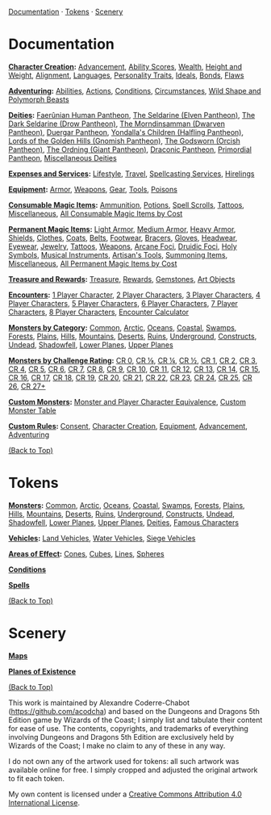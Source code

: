 [Documentation](#documentation) · [Tokens](#tokens) · [Scenery](#scenery)

# Documentation

**[Character Creation](docs/character_creation):** [Advancement](docs/character_creation#advancement), [Ability Scores](docs/character_creation#ability-scores), [Wealth](docs/character_creation#wealth), [Height and Weight](docs/character_creation#height-and-weight), [Alignment](docs/character_creation#alignment), [Languages](docs/character_creation#languages), [Personality Traits](docs/character_creation#personality-traits), [Ideals](docs/character_creation#ideals), [Bonds](docs/character_creation#bonds), [Flaws](docs/character_creation#flaws)

**[Adventuring](docs/adventuring):** [Abilities](docs/adventuring#abilities), [Actions](docs/adventuring#actions), [Conditions](docs/adventuring#conditions), [Circumstances](docs/adventuring#circumstances), [Wild Shape and Polymorph Beasts](docs/adventuring#wild-shape-and-polymorph-beasts)

**[Deities](docs/deities):** [Faerûnian Human Pantheon](docs/deities#faerûnian-human-pantheon), [The Seldarine (Elven Pantheon)](docs/deities#the-seldarine-elven-pantheon), [The Dark Seldarine (Drow Pantheon)](docs/deities#the-dark-seldarine-drow-pantheon), [The Morndinsamman (Dwarven Pantheon)](docs/deities#the-morndinsamman-dwarven-pantheon), [Duergar Pantheon](docs/deities#duergar-pantheon), [Yondalla's Children (Halfling Pantheon)](docs/deities#yondallas-children-halfling-pantheon), [Lords of the Golden Hills (Gnomish Pantheon)](docs/deities#lords-of-the-golden-hills-gnomish-pantheon), [The Godsworn (Orcish Pantheon)](docs/deities#the-godsworn-orcish-pantheon), [The Ordning (Giant Pantheon)](docs/deities#the-ordning-giant-pantheon), [Draconic Pantheon](docs/deities#draconic-pantheon), [Primordial Pantheon](docs/deities#primordial-pantheon), [Miscellaneous Deities](docs/deities#miscellaneous-deities)

**[Expenses and Services](docs/expenses_and_services):** [Lifestyle](docs/expenses_and_services#lifestyle), [Travel](docs/expenses_and_services#travel), [Spellcasting Services](docs/expenses_and_services#spellcasting-services), [Hirelings](docs/expenses_and_services#hirelings)

**[Equipment](docs/equipment):** [Armor](docs/equipment#armor), [Weapons](docs/equipment#weapons), [Gear](docs/equipment#gear), [Tools](docs/equipment#tools), [Poisons](docs/equipment#poisons)

**[Consumable Magic Items](docs/consumable_magic_items):** [Ammunition](docs/consumable_magic_items#ammunition), [Potions](docs/consumable_magic_items#potions), [Spell Scrolls](docs/consumable_magic_items#spell-scrolls), [Tattoos](docs/consumable_magic_items#tattoos), [Miscellaneous](docs/consumable_magic_items#miscellaneous), [All Consumable Magic Items by Cost](docs/consumable_magic_items#all-consumable-magic-items-by-cost)

**[Permanent Magic Items](docs/permanent_magic_items):** [Light Armor](docs/permanent_magic_items#light-armor), [Medium Armor](docs/permanent_magic_items#medium-armor), [Heavy Armor](docs/permanent_magic_items#heavy-armor), [Shields](docs/permanent_magic_items#shields), [Clothes](docs/permanent_magic_items#clothes), [Coats](docs/permanent_magic_items#coats), [Belts](docs/permanent_magic_items#belts), [Footwear](docs/permanent_magic_items#footwear), [Bracers](docs/permanent_magic_items#bracers), [Gloves](docs/permanent_magic_items#gloves), [Headwear](docs/permanent_magic_items#headwear), [Eyewear](docs/permanent_magic_items#eyewear), [Jewelry](docs/permanent_magic_items#jewelry), [Tattoos](docs/permanent_magic_items#tattoos), [Weapons](docs/permanent_magic_items#weapons), [Arcane Foci](docs/permanent_magic_items#arcane-foci), [Druidic Foci](docs/permanent_magic_items#druidic-foci), [Holy Symbols](docs/permanent_magic_items#holy-symbols), [Musical Instruments](docs/permanent_magic_items#musical-instruments), [Artisan's Tools](docs/permanent_magic_items#artisans-tools), [Summoning Items](docs/permanent_magic_items#summoning-items), [Miscellaneous](docs/permanent_magic_items#miscellaneous), [All Permanent Magic Items by Cost](docs/permanent_magic_items#all-permanent-magic-items-by-cost)

**[Treasure and Rewards](docs/treasure_and_rewards):** [Treasure](docs/treasure_and_rewards#treasure), [Rewards](docs/treasure_and_rewards#rewards), [Gemstones](docs/treasure_and_rewards#gemstones), [Art Objects](docs/treasure_and_rewards#art-objects)

**[Encounters](docs/encounters):** [1 Player Character](docs/encounters#1-player-character), [2 Player Characters](docs/encounters#2-player-characters), [3 Player Characters](docs/encounters#3-player-characters), [4 Player Characters](docs/encounters#4-player-characters), [5 Player Characters](docs/encounters#5-player-characters), [6 Player Characters](docs/encounters#6-player-characters), [7 Player Characters](docs/encounters#7-player-characters), [8 Player Characters](docs/encounters#8-player-characters), [Encounter Calculator](docs/encounters#encounter-calculator)

**[Monsters by Category](docs/monsters_by_category):** [Common](docs/monsters_by_category#common), [Arctic](docs/monsters_by_category#arctic), [Oceans](docs/monsters_by_category#oceans), [Coastal](docs/monsters_by_category#coastal), [Swamps](docs/monsters_by_category#swamps), [Forests](docs/monsters_by_category#forests), [Plains](docs/monsters_by_category#plains), [Hills](docs/monsters_by_category#hills), [Mountains](docs/monsters_by_category#mountains), [Deserts](docs/monsters_by_category#deserts), [Ruins](docs/monsters_by_category#ruins), [Underground](docs/monsters_by_category#underground), [Constructs](docs/monsters_by_category#constructs), [Undead](docs/monsters_by_category#undead), [Shadowfell](docs/monsters_by_category#shadowfell), [Lower Planes](docs/monsters_by_category#lower-planes), [Upper Planes](docs/monsters_by_category#upper-planes)

**[Monsters by Challenge Rating](docs/monsters_by_challenge_rating):** [CR 0](docs/monsters_by_challenge_rating#challenge-rating-0), [CR ⅛](docs/monsters_by_challenge_rating#challenge-rating-), [CR ¼](docs/monsters_by_challenge_rating#challenge-rating--1), [CR ½](docs/monsters_by_challenge_rating#challenge-rating--2), [CR 1](docs/monsters_by_challenge_rating#challenge-rating-1), [CR 2](docs/monsters_by_challenge_rating#challenge-rating-2), [CR 3](docs/monsters_by_challenge_rating#challenge-rating-3), [CR 4](docs/monsters_by_challenge_rating#challenge-rating-4), [CR 5](docs/monsters_by_challenge_rating#challenge-rating-5), [CR 6](docs/monsters_by_challenge_rating#challenge-rating-6), [CR 7](docs/monsters_by_challenge_rating#challenge-rating-7), [CR 8](docs/monsters_by_challenge_rating#challenge-rating-8), [CR 9](docs/monsters_by_challenge_rating#challenge-rating-9), [CR 10](docs/monsters_by_challenge_rating#challenge-rating-10), [CR 11](docs/monsters_by_challenge_rating#challenge-rating-11), [CR 12](docs/monsters_by_challenge_rating#challenge-rating-12), [CR 13](docs/monsters_by_challenge_rating#challenge-rating-13), [CR 14](docs/monsters_by_challenge_rating#challenge-rating-14), [CR 15](docs/monsters_by_challenge_rating#challenge-rating-15), [CR 16](docs/monsters_by_challenge_rating#challenge-rating-16), [CR 17](docs/monsters_by_challenge_rating#challenge-rating-17), [CR 18](docs/monsters_by_challenge_rating#challenge-rating-18), [CR 19](docs/monsters_by_challenge_rating#challenge-rating-19), [CR 20](docs/monsters_by_challenge_rating#challenge-rating-20), [CR 21](docs/monsters_by_challenge_rating#challenge-rating-21), [CR 22](docs/monsters_by_challenge_rating#challenge-rating-22), [CR 23](docs/monsters_by_challenge_rating#challenge-rating-23), [CR 24](docs/monsters_by_challenge_rating#challenge-rating-24), [CR 25](docs/monsters_by_challenge_rating#challenge-rating-25), [CR 26](docs/monsters_by_challenge_rating#challenge-rating-26), [CR 27+](docs/monsters_by_challenge_rating#challenge-rating-27)

**[Custom Monsters](docs/custom_monsters):** [Monster and Player Character Equivalence](docs/custom_monsters#monster-and-player-character-equivalence), [Custom Monster Table](docs/custom_monsters#custom-monster-table)

**[Custom Rules](docs/custom_rules):** [Consent](docs/custom_rules#consent), [Character Creation](docs/custom_rules#character-creation), [Equipment](docs/custom_rules#equipment), [Advancement](docs/custom_rules#advancement), [Adventuring](docs/custom_rules#adventuring)

[(Back to Top)](#)

# Tokens

**[Monsters](tokens/monsters):** [Common](tokens/monsters/common), [Arctic](tokens/monsters/arctic), [Oceans](tokens/monsters/oceans), [Coastal](tokens/monsters/coastal), [Swamps](tokens/monsters/swamps), [Forests](tokens/monsters/forests), [Plains](tokens/monsters/plains), [Hills](tokens/monsters/hills), [Mountains](tokens/monsters/mountains), [Deserts](tokens/monsters/deserts), [Ruins](tokens/monsters/ruins), [Underground](tokens/monsters/underground), [Constructs](tokens/monsters/constructs), [Undead](tokens/monsters/undead), [Shadowfell](tokens/monsters/shadowfell), [Lower Planes](tokens/monsters/lower_planes), [Upper Planes](tokens/monsters/upper_planes), [Deities](https://github.com/acodcha/dnd5e-companion/tree/main/tokens/monsters/deities), [Famous Characters](https://github.com/acodcha/dnd5e-companion/tree/main/tokens/monsters/famous_characters)

**[Vehicles](tokens/vehicles):** [Land Vehicles](https://github.com/acodcha/DnD5eCompanion/tree/main/tokens/vehicles/land), [Water Vehicles](https://github.com/acodcha/DnD5eCompanion/tree/main/tokens/vehicles/water), [Siege Vehicles](https://github.com/acodcha/DnD5eCompanion/tree/main/tokens/vehicles/siege)

**[Areas of Effect](tokens/areas_of_effect):** [Cones](https://github.com/acodcha/DnD5eCompanion/tree/main/tokens/areas_of_effect/cones), [Cubes](https://github.com/acodcha/DnD5eCompanion/tree/main/tokens/areas_of_effect/cubes), [Lines](https://github.com/acodcha/DnD5eCompanion/tree/main/tokens/areas_of_effect/lines), [Spheres](https://github.com/acodcha/DnD5eCompanion/tree/main/tokens/areas_of_effect/spheres)

**[Conditions](https://github.com/acodcha/DnD5eCompanion/tree/main/tokens/conditions)**

**[Spells](https://github.com/acodcha/DnD5eCompanion/tree/main/tokens/spells)**

[(Back to Top)](#)

# Scenery

**[Maps](https://github.com/acodcha/DnD5eCompanion/tree/main/scenery/maps)**

**[Planes of Existence](https://github.com/acodcha/DnD5eCompanion/tree/main/scenery/planes_of_existence)**

[(Back to Top)](#)

This work is maintained by Alexandre Coderre-Chabot (<https://github.com/acodcha>) and based on the Dungeons and Dragons 5th Edition game by Wizards of the Coast; I simply list and tabulate their content for ease of use. The contents, copyrights, and trademarks of everything involving Dungeons and Dragons 5th Edition are exclusively held by Wizards of the Coast; I make no claim to any of these in any way.

I do not own any of the artwork used for tokens: all such artwork was available online for free. I simply cropped and adjusted the original artwork to fit each token.

My own content is licensed under a [Creative Commons Attribution 4.0 International License](http://creativecommons.org/licenses/by/4.0).
